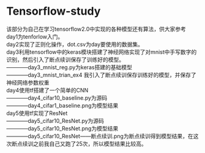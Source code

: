 # Tensorflow-study
该部分为自己在学习tensorflow2.0中实现的各种模型还有算法，供大家参考  
day1为tenforlow入门。  
day2实现了正则化操作，dot.csv为day要使用的数据集。  
day3利用tensorflow中的keras模块搭建了神经网络实现了对mnist中手写数字的识别，然后引入了断点续训保存了训练好的模型。  
————day3_mnist_reg.py为keras搭建的基础模型  
————day3_mnist_trian_ex4 我引入了断点续训保存训练好的模型，并保存了神经网络参数权重  
day4使用tf搭建了一个简单的CNN  
————day4_cifar10_baseline.py为源码  
————day4_cifar1_baseline.png为模型结果  
day5使用tf实现了ResNet  
————day5_cifar10_ResNet.py为源码  
————day5_cifar10_ResNet.png为模型结果  
————day5_cifar10_ResNet——断点续训.png为断点续训得到模型结果，在这次断点续训之前我自己又跑了25次，所以模型结果比较高。  
